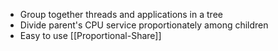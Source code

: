 - Group together threads and applications in a tree
- Divide parent's CPU service proportionately among children
- Easy to use [[Proportional-Share]]
